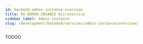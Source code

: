```yaml
---
id: backend-admin-instance-overview
title: RS-ADMIN-INSANCE microservice
sidebar_label: Admin instance
slug: /development/backend/services/admin-instance/overview/
---
```


TODOO

 